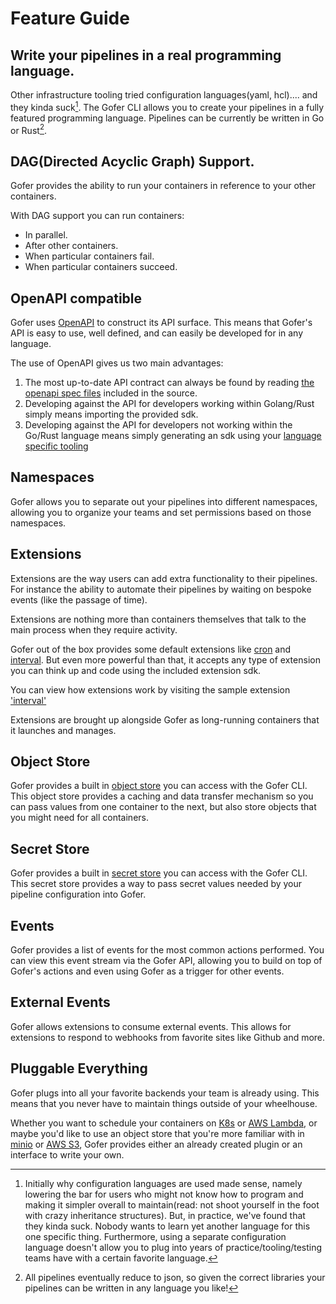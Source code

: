 # Feature Guide

## Write your pipelines in a real programming language.

Other infrastructure tooling tried configuration languages(yaml, hcl).... and they kinda suck[^1]. The Gofer CLI allows you to create your pipelines in a fully featured programming language. Pipelines can be currently be written in Go or Rust[^2].

## DAG(Directed Acyclic Graph) Support.

Gofer provides the ability to run your containers in reference to your other containers.

With DAG support you can run containers:

- In parallel.
- After other containers.
- When particular containers fail.
- When particular containers succeed.

## OpenAPI compatible

Gofer uses [OpenAPI](https://www.openapis.org/) to construct its API surface. This means that Gofer's API is easy to use,
well defined, and can easily be developed for in any language.

The use of OpenAPI gives us two main advantages:

1. The most up-to-date API contract can always be found by reading [the openapi spec files](https://github.com/clintjedwards/gofer/blob/main/gofer/docs/src/assets/openapi.json) included in the source.
2. Developing against the API for developers working within Golang/Rust simply means importing the provided sdk.
3. Developing against the API for developers not working within the Go/Rust language means simply generating an sdk using your [language specific tooling](https://openapi.tools/)

## Namespaces

Gofer allows you to separate out your pipelines into different namespaces, allowing you to organize your teams and set permissions based on those namespaces.

## Extensions

Extensions are the way users can add extra functionality to their pipelines. For instance the ability to automate their pipelines by waiting on bespoke events (like the passage of time).

Extensions are nothing more than containers themselves that talk to the main process when they require activity.

Gofer out of the box provides some default extensions like [cron](./ref/extensions/provided/cron.md) and [interval](./ref/extensions/provided/interval.md). But even more powerful than that, it accepts any type of extension you can think up and code using the included extension sdk.

You can view how extensions work by visiting the sample extension ['interval'](https://github.com/clintjedwards/gofer/blob/main/containers/extensions/interval)

Extensions are brought up alongside Gofer as long-running containers that it launches and manages.

## Object Store

Gofer provides a built in [object store](./ref/object_store/index.html) you can access with the Gofer CLI. This object store provides a caching and data transfer mechanism so you can pass values from one container to the next, but also store objects that you might need for all containers.

## Secret Store

Gofer provides a built in [secret store](./ref/secret_store/index.html) you can access with the Gofer CLI. This secret store provides a way to pass secret values needed by your pipeline configuration into Gofer.

## Events

Gofer provides a list of events for the most common actions performed. You can view this event stream via the Gofer API, allowing you to build on top of Gofer's actions and even using Gofer as a trigger for other events.

## External Events

Gofer allows extensions to consume external events. This allows for extensions to respond to webhooks from favorite sites like Github and more.

## Pluggable Everything

Gofer plugs into all your favorite backends your team is already using. This means that you never have to maintain things outside of your wheelhouse.

Whether you want to schedule your containers on [K8s](https://kubernetes.io/) or [AWS Lambda](https://aws.amazon.com/lambda/), or maybe you'd like to use an object store that you're more familiar with in [minio](https://min.io/) or [AWS S3](https://aws.amazon.com/s3/), Gofer provides either an already created plugin or an interface to write your own.

[^1]: Initially why configuration languages are used made sense, namely lowering the bar for users who might not know how to program and making it simpler overall to maintain(read: not shoot yourself in the foot with crazy inheritance structures). But, in practice, we've found that they kinda suck. Nobody wants to learn yet another language for this one specific thing. Furthermore, using a separate configuration language doesn't allow you to plug into years of practice/tooling/testing teams have with a certain favorite language.

<!-- prettier-ignore -->
[^2]: All pipelines eventually reduce to json, so given the correct libraries your pipelines can be written in any language you like!
